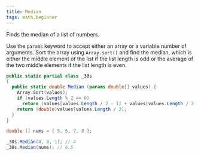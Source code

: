 ```yaml
---
title: Median
tags: math,beginner
---
```


Finds the median of a list of numbers.

Use the `params` keyword to accept either an array or a variable number of arguments.
Sort the array using `Array.sort()` and find the median, which is either the middle element of the list if the list length is odd or the average of the two middle elements if the list length is even.

```csharp
public static partial class _30s 
{
  public static double Median (params double[] values) {
    Array.Sort(values);
    if (values.Length % 2 == 0)
      return (values[values.Length / 2 - 1] + values[values.Length / 2]) / 2;
    return (double)values[values.Length / 2];
  }
}
```

```csharp
double [] nums = { 5, 6, 7, 8 };

_30s.Median(4, 8, 1); // 4
_30s.Median(nums); // 6.5
```
